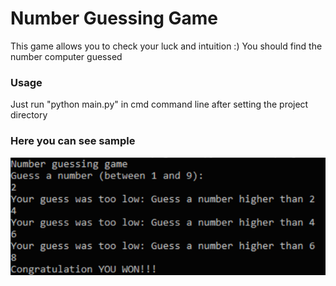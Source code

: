 # Number Guessing Game

This game allows you to check your luck and intuition :)
You should find the number computer guessed

### Usage
Just run "python main.py" in cmd command line after setting the project directory

### Here you can see sample
![Image](https://github.com/snbu229/Number-guessing/blob/main/num%20gue.png)



